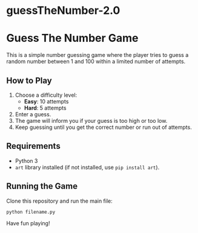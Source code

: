 # guessTheNumber-2.0
# Guess The Number Game

This is a simple number guessing game where the player tries to guess a random number between 1 and 100 within a limited number of attempts.

## How to Play

1. Choose a difficulty level:
   - **Easy**: 10 attempts
   - **Hard**: 5 attempts
2. Enter a guess.
3. The game will inform you if your guess is too high or too low.
4. Keep guessing until you get the correct number or run out of attempts.

## Requirements
- Python 3
- `art` library installed (if not installed, use `pip install art`).

## Running the Game

Clone this repository and run the main file:

```sh
python filename.py
```

Have fun playing!

